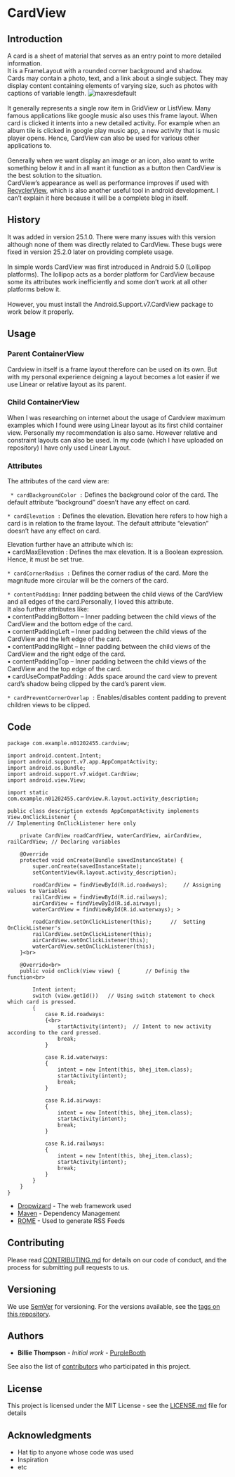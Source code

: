 # CardView

## Introduction

A card is a sheet of material that serves as an entry point to more detailed information.<br> It is a FrameLayout with a rounded corner background and shadow.<br> Cards may contain a photo, text, and a link about a single subject. They may display content containing elements of varying size, such as photos with captions of variable length. 
![maxresdefault](https://user-images.githubusercontent.com/43182173/49682048-c7cf3600-fa7a-11e8-8f16-4187373ecd08.jpg)<br>
<br>It generally represents a single row item in GridView or ListView. Many famous applications like google music also uses this frame layout. When card is clicked it intents into a new detailed activity. For example when an album tile is clicked in google play music app, a new activity that is music player opens. Hence, CardView can also be used for various other applications to.<br>
<br>
Generally when we want display an image or an icon, also want to write something below it and in all want it function as a button then CardView is the best solution to the situation.<br>
CardView’s appearance as well as performance improves if used with [RecyclerView](https://developer.android.com/guide/topics/ui/layout/recyclerview), which is also another useful tool in android development. I can’t explain it here because it will be a complete blog in itself.

## History
It was added in version 25.1.0. There were many issues with this version although none of them was directly related to CardView. These bugs were fixed in version 25.2.0 later on providing complete usage.<br>
<br>
In simple words CardView was first introduced in Android 5.0 (Lollipop platforms). The lollipop acts as a border platform for CardView because some its attributes work inefficiently and some don’t work at all other platforms below it.<br>
<br> However, you must install the Android.Support.v7.CardView package to work below it properly.

## Usage

### Parent ContainerView
Cardview  in itself is a frame layout therefore can be used on its own. But with my personal experience deigning a layout becomes a lot easier if we use Linear or relative layout as its parent.<br>

### Child ContainerView
When I was researching on internet about the usage of Cardview maximum examples which I found were using Linear layout as its first child container view. Personally my recommendation is also same. However relative and constraint layouts can also be used. In my code (which I have uploaded on repository) I have only used Linear Layout.

### Attributes
The attributes of the card view are:<br>

``` * cardBackgroundColor :``` Defines the background color of the card. The default attribute “background” doesn’t have any effect on card.<br>

``` * cardElevation : ``` Defines the elevation. Elevation here refers to how high a card is in relation to the frame layout. The default attribute “elevation” doesn’t have any effect on card.<br>

Elevation further have an attribute which is:<br>
 •  cardMaxElevation : Defines the max elevation. It is a Boolean expression. Hence, it must be set true.<br>

``` * cardCornerRadius : ``` Defines the corner radius of the card. More the magnitude more circular will be the corners of the card.<br>

``` * contentPadding: ``` Inner padding between the child views of the CardView and all edges of the card.Personally, I loved this attribute.<br>It also further attributes like:<br>
•	contentPaddingBottom – Inner padding between the child views of the CardView and the bottom edge of the card.<br>
•	contentPaddingLeft – Inner padding between the child views of the CardView and the left edge of the card.<br>
•	contentPaddingRight – Inner padding between the child views of the CardView and the right edge of the card.<br>
•	contentPaddingTop – Inner padding between the child views of the CardView and the top edge of the card.<br>
• cardUseCompatPadding : Adds space around the card view to prevent card’s shadow being clipped by the card’s parent view. <br>

``` * cardPreventCornerOverlap : ``` Enables/disables content padding to prevent children views to be clipped.
 
## Code
```
package com.example.n01202455.cardview;

import android.content.Intent;      
import android.support.v7.app.AppCompatActivity; 
import android.os.Bundle; 
import android.support.v7.widget.CardView; 
import android.view.View; 

import static com.example.n01202455.cardview.R.layout.activity_description; 

public class description extends AppCompatActivity implements View.OnClickListener {  
// Implementing OnClickListener here only

    private CardView roadCardView, waterCardView, airCardView, railCardView; // Declaring variables 

    @Override 
    protected void onCreate(Bundle savedInstanceState) {
        super.onCreate(savedInstanceState); 
        setContentView(R.layout.activity_description); 

        roadCardView = findViewById(R.id.roadways);		// Assigning values to Variables
        railCardView = findViewById(R.id.railways); 
        airCardView = findViewById(R.id.airways); 
        waterCardView = findViewById(R.id.waterways); >

        roadCardView.setOnClickListener(this);		//  Setting OnClickListener's
        railCardView.setOnClickListener(this); 
        airCardView.setOnClickListener(this); 
        waterCardView.setOnClickListener(this); 
    }<br>

    @Override<br>
    public void onClick(View view) {		// Definig the function<br>

        Intent intent;
        switch (view.getId())	// Using switch statement to check which card is pressed. 
        {
            case R.id.roadways: 
            {<br>
                startActivity(intent);	// Intent to new activity according to the card pressed.
                break; 
            }

            case R.id.waterways: 
            {
                intent = new Intent(this, bhej_item.class); 
                startActivity(intent); 
                break; 
            }

            case R.id.airways: 
            {
                intent = new Intent(this, bhej_item.class); 
                startActivity(intent); 
                break; 
            }

            case R.id.railways: 
            {
                intent = new Intent(this, bhej_item.class); 
                startActivity(intent); 
                break; 
            }
        }
    }
}

```



















* [Dropwizard](http://www.dropwizard.io/1.0.2/docs/) - The web framework used
* [Maven](https://maven.apache.org/) - Dependency Management
* [ROME](https://rometools.github.io/rome/) - Used to generate RSS Feeds

## Contributing

Please read [CONTRIBUTING.md](https://gist.github.com/PurpleBooth/b24679402957c63ec426) for details on our code of conduct, and the process for submitting pull requests to us.

## Versioning

We use [SemVer](http://semver.org/) for versioning. For the versions available, see the [tags on this repository](https://github.com/your/project/tags). 

## Authors

* **Billie Thompson** - *Initial work* - [PurpleBooth](https://github.com/PurpleBooth)

See also the list of [contributors](https://github.com/your/project/contributors) who participated in this project.

## License

This project is licensed under the MIT License - see the [LICENSE.md](LICENSE.md) file for details

## Acknowledgments

* Hat tip to anyone whose code was used
* Inspiration
* etc
